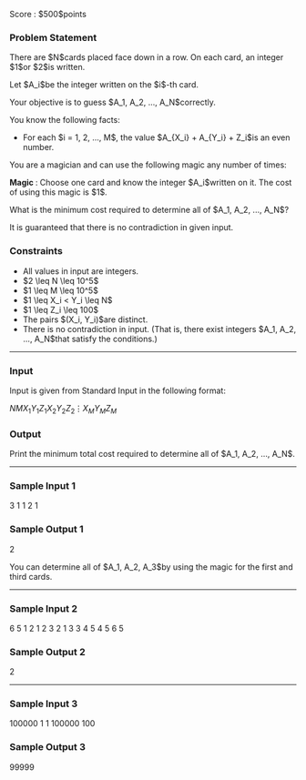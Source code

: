 
<div>

<span>

<span>

<p>
Score : $500$points
</p>

<div>

<section>

### **Problem Statement**

<p>
There are $N$cards placed face down in a row. On each card, an integer $1$or $2$is written.
</p>

<p>
Let $A_i$be the integer written on the $i$-th card.
</p>

<p>
Your objective is to guess $A_1, A_2, ..., A_N$correctly.
</p>

<p>
You know the following facts:
</p>

<ul>

<li>
For each $i = 1, 2, ..., M$, the value $A_{X_i} + A_{Y_i} + Z_i$is an even number.
</li>

</ul>

<p>
You are a magician and can use the following magic any number of times:
</p>

<p>

<strong>
Magic
</strong>
: Choose one card and know the integer $A_i$written on it. The cost of using this magic is $1$.
</p>

<p>
What is the minimum cost required to determine all of $A_1, A_2, ..., A_N$?
</p>

<p>
It is guaranteed that there is no contradiction in given input.
</p>

</section>

</div>

<div>

<section>

### **Constraints**

<ul>

<li>
All values in input are integers.
</li>

<li>
$2 \leq N \leq 10^5$
</li>

<li>
$1 \leq M \leq 10^5$
</li>

<li>
$1 \leq X_i < Y_i \leq N$
</li>

<li>
$1 \leq Z_i \leq 100$
</li>

<li>
The pairs $(X_i, Y_i)$are distinct.
</li>

<li>
There is no contradiction in input. (That is, there exist integers $A_1, A_2, ..., A_N$that satisfy the conditions.)
</li>

</ul>

</section>

</div>

---

<div>

<div>

<section>

### **Input**

<p>
Input is given from Standard Input in the following format:
</p>

<div>

$N$$M$$X_1$$Y_1$$Z_1$$X_2$$Y_2$$Z_2$$\vdots$$X_M$$Y_M$$Z_M$
</div>

</section>

</div>

<div>

<section>

### **Output**

<p>
Print the minimum total cost required to determine all of $A_1, A_2, ..., A_N$.
</p>

</section>

</div>

</div>

---

<div>

<section>

### **Sample Input 1**

<div>

3 1
1 2 1

</div>

</section>

</div>

<div>

<section>

### **Sample Output 1**

<div>

2

</div>

<p>
You can determine all of $A_1, A_2, A_3$by using the magic for the first and third cards.
</p>

</section>

</div>

---

<div>

<section>

### **Sample Input 2**

<div>

6 5
1 2 1
2 3 2
1 3 3
4 5 4
5 6 5

</div>

</section>

</div>

<div>

<section>

### **Sample Output 2**

<div>

2

</div>

</section>

</div>

---

<div>

<section>

### **Sample Input 3**

<div>

100000 1
1 100000 100

</div>

</section>

</div>

<div>

<section>

### **Sample Output 3**

<div>

99999

</div>

</section>

</div>

</span>

</span>

</div>
